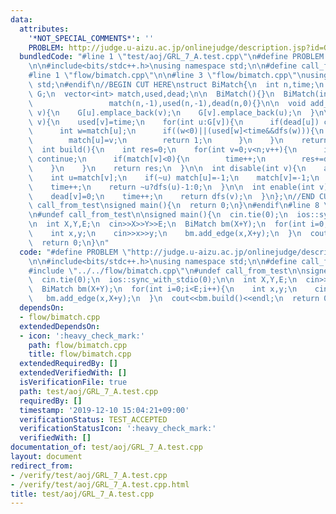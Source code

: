 ```yaml
---
data:
  attributes:
    '*NOT_SPECIAL_COMMENTS*': ''
    PROBLEM: http://judge.u-aizu.ac.jp/onlinejudge/description.jsp?id=GRL_7_A
  bundledCode: "#line 1 \"test/aoj/GRL_7_A.test.cpp\"\n#define PROBLEM \"http://judge.u-aizu.ac.jp/onlinejudge/description.jsp?id=GRL_7_A\"\
    \n\n#include<bits/stdc++.h>\nusing namespace std;\n\n#define call_from_test\n\
    #line 1 \"flow/bimatch.cpp\"\n\n#line 3 \"flow/bimatch.cpp\"\nusing namespace\
    \ std;\n#endif\n//BEGIN CUT HERE\nstruct BiMatch{\n  int n,time;\n  vector<vector<int>>\
    \ G;\n  vector<int> match,used,dead;\n\n  BiMatch(){}\n  BiMatch(int n):n(n),time(0),G(n),\n\
    \                 match(n,-1),used(n,-1),dead(n,0){}\n\n  void add_edge(int u,int\
    \ v){\n    G[u].emplace_back(v);\n    G[v].emplace_back(u);\n  }\n\n  int dfs(int\
    \ v){\n    used[v]=time;\n    for(int u:G[v]){\n      if(dead[u]) continue;\n\
    \      int w=match[u];\n      if((w<0)||(used[w]<time&&dfs(w))){\n        match[v]=u;\n\
    \        match[u]=v;\n        return 1;\n      }\n    }\n    return 0;\n  }\n\n\
    \  int build(){\n    int res=0;\n    for(int v=0;v<n;v++){\n      if(dead[v])\
    \ continue;\n      if(match[v]<0){\n        time++;\n        res+=dfs(v);\n  \
    \    }\n    }\n    return res;\n  }\n\n  int disable(int v){\n    assert(!dead[v]);\n\
    \    int u=match[v];\n    if(~u) match[u]=-1;\n    match[v]=-1;\n    dead[v]=1;\n\
    \    time++;\n    return ~u?dfs(u)-1:0;\n  }\n\n  int enable(int v){\n    assert(dead[v]);\n\
    \    dead[v]=0;\n    time++;\n    return dfs(v);\n  }\n};\n//END CUT HERE\n#ifndef\
    \ call_from_test\nsigned main(){\n  return 0;\n}\n#endif\n#line 8 \"test/aoj/GRL_7_A.test.cpp\"\
    \n#undef call_from_test\n\nsigned main(){\n  cin.tie(0);\n  ios::sync_with_stdio(0);\n\
    \n  int X,Y,E;\n  cin>>X>>Y>>E;\n  BiMatch bm(X+Y);\n  for(int i=0;i<E;i++){\n\
    \    int x,y;\n    cin>>x>>y;\n    bm.add_edge(x,X+y);\n  }\n  cout<<bm.build()<<endl;\n\
    \  return 0;\n}\n"
  code: "#define PROBLEM \"http://judge.u-aizu.ac.jp/onlinejudge/description.jsp?id=GRL_7_A\"\
    \n\n#include<bits/stdc++.h>\nusing namespace std;\n\n#define call_from_test\n\
    #include \"../../flow/bimatch.cpp\"\n#undef call_from_test\n\nsigned main(){\n\
    \  cin.tie(0);\n  ios::sync_with_stdio(0);\n\n  int X,Y,E;\n  cin>>X>>Y>>E;\n\
    \  BiMatch bm(X+Y);\n  for(int i=0;i<E;i++){\n    int x,y;\n    cin>>x>>y;\n \
    \   bm.add_edge(x,X+y);\n  }\n  cout<<bm.build()<<endl;\n  return 0;\n}\n"
  dependsOn:
  - flow/bimatch.cpp
  extendedDependsOn:
  - icon: ':heavy_check_mark:'
    path: flow/bimatch.cpp
    title: flow/bimatch.cpp
  extendedRequiredBy: []
  extendedVerifiedWith: []
  isVerificationFile: true
  path: test/aoj/GRL_7_A.test.cpp
  requiredBy: []
  timestamp: '2019-12-10 15:04:21+09:00'
  verificationStatus: TEST_ACCEPTED
  verificationStatusIcon: ':heavy_check_mark:'
  verifiedWith: []
documentation_of: test/aoj/GRL_7_A.test.cpp
layout: document
redirect_from:
- /verify/test/aoj/GRL_7_A.test.cpp
- /verify/test/aoj/GRL_7_A.test.cpp.html
title: test/aoj/GRL_7_A.test.cpp
---
```


